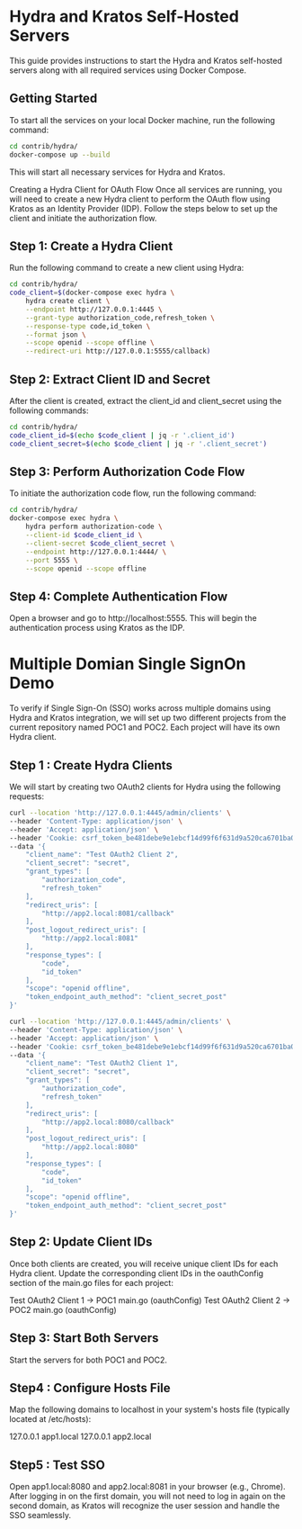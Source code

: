 # Hydra and Kratos Self-Hosted Servers

This guide provides instructions to start the Hydra and Kratos self-hosted servers along with all required services using Docker Compose.

## Getting Started

To start all the services on your local Docker machine, run the following command:

```bash
cd contrib/hydra/
docker-compose up --build
```

This will start all necessary services for Hydra and Kratos.

Creating a Hydra Client for OAuth Flow
Once all services are running, you will need to create a new Hydra client to perform the OAuth flow using Kratos as an Identity Provider (IDP). Follow the steps below to set up the client and initiate the authorization flow.

## Step 1: Create a Hydra Client
Run the following command to create a new client using Hydra:

```bash
cd contrib/hydra/
code_client=$(docker-compose exec hydra \
    hydra create client \
    --endpoint http://127.0.0.1:4445 \
    --grant-type authorization_code,refresh_token \
    --response-type code,id_token \
    --format json \
    --scope openid --scope offline \
    --redirect-uri http://127.0.0.1:5555/callback)
```


## Step 2: Extract Client ID and Secret
After the client is created, extract the client_id and client_secret using the following commands:

```bash
cd contrib/hydra/
code_client_id=$(echo $code_client | jq -r '.client_id')
code_client_secret=$(echo $code_client | jq -r '.client_secret')
```


## Step 3: Perform Authorization Code Flow
To initiate the authorization code flow, run the following command:

```bash
cd contrib/hydra/
docker-compose exec hydra \
    hydra perform authorization-code \
    --client-id $code_client_id \
    --client-secret $code_client_secret \
    --endpoint http://127.0.0.1:4444/ \
    --port 5555 \
    --scope openid --scope offline
```

## Step 4: Complete Authentication Flow

Open a browser and go to http://localhost:5555. This will begin the authentication process using Kratos as the IDP.



# Multiple Domian Single SignOn Demo

To verify if Single Sign-On (SSO) works across multiple domains using Hydra and Kratos integration, we will set up two different projects from the current repository named POC1 and POC2. Each project will have its own Hydra client.

## Step 1 : Create Hydra Clients

We will start by creating two OAuth2 clients for Hydra using the following requests:

```bash
curl --location 'http://127.0.0.1:4445/admin/clients' \
--header 'Content-Type: application/json' \
--header 'Accept: application/json' \
--header 'Cookie: csrf_token_be481debe9e1ebcf14d99f6f631d9a520ca6701ba0f3e4398508af30ebb1f509=coe3Z55OqL2b94fCaXvUXYnl5sPb7QiJu8gEdazIYJk=' \
--data '{
    "client_name": "Test OAuth2 Client 2",
    "client_secret": "secret",
    "grant_types": [
        "authorization_code",
        "refresh_token"
    ],
    "redirect_uris": [
        "http://app2.local:8081/callback"
    ],
    "post_logout_redirect_uris": [
        "http://app2.local:8081"
    ],
    "response_types": [
        "code",
        "id_token"
    ],
    "scope": "openid offline",
    "token_endpoint_auth_method": "client_secret_post"
}'

curl --location 'http://127.0.0.1:4445/admin/clients' \
--header 'Content-Type: application/json' \
--header 'Accept: application/json' \
--header 'Cookie: csrf_token_be481debe9e1ebcf14d99f6f631d9a520ca6701ba0f3e4398508af30ebb1f509=coe3Z55OqL2b94fCaXvUXYnl5sPb7QiJu8gEdazIYJk=' \
--data '{
    "client_name": "Test OAuth2 Client 1",
    "client_secret": "secret",
    "grant_types": [
        "authorization_code",
        "refresh_token"
    ],
    "redirect_uris": [
        "http://app2.local:8080/callback"
    ],
    "post_logout_redirect_uris": [
        "http://app2.local:8080"
    ],
    "response_types": [
        "code",
        "id_token"
    ],
    "scope": "openid offline",
    "token_endpoint_auth_method": "client_secret_post"
}'
```

## Step 2: Update Client IDs

Once both clients are created, you will receive unique client IDs for each Hydra client. Update the corresponding client IDs in the oauthConfig section of the main.go files for each project:

Test OAuth2 Client 1 → POC1 main.go (oauthConfig)
Test OAuth2 Client 2 → POC2 main.go (oauthConfig)

## Step 3: Start Both Servers

Start the servers for both POC1 and POC2.

## Step4 : Configure Hosts File

Map the following domains to localhost in your system's hosts file (typically located at /etc/hosts):

127.0.0.1   app1.local
127.0.0.1   app2.local

## Step5 : Test SSO

Open app1.local:8080 and app2.local:8081 in your browser (e.g., Chrome). After logging in on the first domain, you will not need to log in again on the second domain, as Kratos will recognize the user session and handle the SSO seamlessly.

